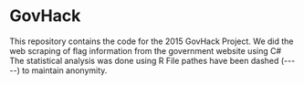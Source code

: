 # GovHack
This repository contains the code for the 2015 GovHack Project.
We did the web scraping of flag information from the government website using C\#
The statistical analysis was done using R
File pathes have been dashed (-----) to maintain anonymity.
